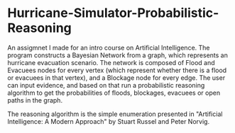 # Hurricane-Simulator-Probabilistic-Reasoning
An assigmnet I made for an intro course on Artificial Intelligence.
The program constructs a Bayesian Network from a graph, which represents an hurricane evacuation scenario.
The network is composed of Flood and Evacuees nodes for every vertex (which represent whether there is a flood or evacuees in that vertex),
and a Blockage node for every edge. The user can input evidence,
and based on that run a probabilistic reasoning algorithm to get the probabilities of floods, blockages, evacuees or open paths in the graph.

The reasoning algorithm is the simple enumeration presented in "Artificial Intelligence: A Modern Approach" by Stuart Russel and Peter Norvig.
